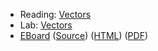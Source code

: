 * Reading: [Vectors](../readings/vectors-reading.html)
* Lab: [Vectors](../labs/vectors-lab.html)
* [EBoard](../eboards/36.md) 
  ([Source](../eboards/36.md))
  ([HTML](../eboards/36.html))
  ([PDF](../eboards/36.pdf))
